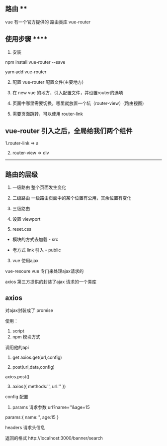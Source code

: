 ## 路由 **

 vue 有一个官方提供的 路由类库 vue-router


 ## 使用步骤 ****

 1. 安装

 npm install vue-router --save

 yarn add vue-router


 2. 配置 vue-router 配置文件(主要地方)

 3. 在 new vue 的地方，引入配置文件，并设置router的选项

 4. 页面中哪里需要切换，哪里就放置一个坑（router-view）(路由视图)

 5. 需要页面跳转，可以使用 router-link

 ## vue-router 引入之后，全局给我们两个组件

 1.router-link  => a

 2. router-view => div


 -----


 ## 路由的层级

 1. 一级路由  整个页面发生变化

 2. 二级路由  一级路由页面中的某个位置有公用，其余位置有变化

 3. 三级路由




1. 设置 viewport

2. reset.css

 - 模块的方式去加载 - src

 - 老方式 link 引入 - public


 3. vue 使用ajax

  vue-resoure vue 专门来处理ajax请求的

  axios      第三方提供的封装了ajax 请求的一个类库

## axios

  对ajax封装成了 promise

  使用：
  1. script
  2. npm 模块方式

  调用他的api

1. get
  axios.get(url,config)

2. post(url,data,config)

  axios.post()

3. axios({
  methods:'',
  url:''
})

config 配置

1. params 请求参数   url?name=''&age=15

  params:{
    name:'',
    age:15
  }

headers 请求头信息

返回的格式    http://localhost:3000/banner/search
